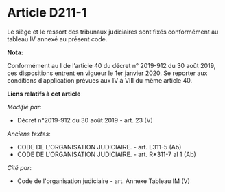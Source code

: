 # Article D211-1

Le siège et le ressort des   tribunaux judiciaires sont fixés conformément au tableau IV annexé au présent code.

**Nota:**

Conformément au I de l’article 40 du décret n° 2019-912 du 30 août 2019, ces dispositions entrent en vigueur le 1er janvier
2020. Se reporter aux conditions d’application prévues aux IV à VIII du même article 40.

**Liens relatifs à cet article**

_Modifié par_:

  - Décret n°2019-912 du 30 août 2019 - art. 23 (V)

_Anciens textes_:

  - CODE DE L'ORGANISATION JUDICIAIRE. - art. L311-5 (Ab)
  - CODE DE L'ORGANISATION JUDICIAIRE. - art. R*311-7 al 1 (Ab)

_Cité par_:

  - Code de l'organisation judiciaire - art. Annexe Tableau IM (V)
